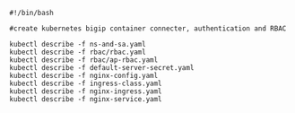     #!/bin/bash
    
    #create kubernetes bigip container connecter, authentication and RBAC
    
    kubectl describe -f ns-and-sa.yaml
    kubectl describe -f rbac/rbac.yaml
    kubectl describe -f rbac/ap-rbac.yaml
    kubectl describe -f default-server-secret.yaml
    kubectl describe -f nginx-config.yaml
    kubectl describe -f ingress-class.yaml
    kubectl describe -f nginx-ingress.yaml
    kubectl describe -f nginx-service.yaml